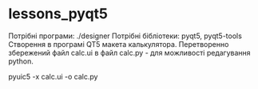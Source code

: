 # lessons_pyqt5
Потрібні програми: 
    ./designer 
Потрібні бібліотеки: 
    pyqt5, pyqt5-tools 
Створення в програмі QT5 макета калькулятора. 
Перетворенно збережений файл calc.ui в файл calc.py - для можливості редагування python.

pyuic5 -x calc.ui -o calc.py
